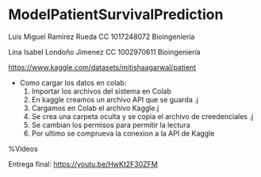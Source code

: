 # ModelPatientSurvivalPrediction

Luis Miguel Ramirez Rueda CC 1017248072 Bioingeniería 

Lina Isabel Londoño Jimenez CC 1002970611 Bioingeniería 


https://www.kaggle.com/datasets/mitishaagarwal/patient 

- Como cargar los datos en colab:
  1. Importar los archivos del sistema en Colab
  2. En kaggle creamos un archivo API que se guarda .j
  3. Cargamos en Colab el archivo Kaggle.j 
  4. Se crea una carpeta oculta y se copia el archivo de creedenciales .j
  5. Se cambian los permisos para permitir la lectura 
  6. Por ultimo se comprueva la conexion a la API de Kaggle


%Videos

Entrega final: https://youtu.be/HwKt2F30ZFM 
